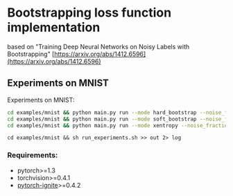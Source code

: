 # Bootstrapping loss function implementation
based on "Training Deep Neural Networks on Noisy Labels with Bootstrapping"
[https://arxiv.org/abs/1412.6596](https://arxiv.org/abs/1412.6596)


## Experiments on MNIST

Experiments on MNIST:
```bash
cd examples/mnist && python main.py run --mode hard_bootstrap --noise_fraction=0.45
cd examples/mnist && python main.py run --mode soft_bootstrap --noise_fraction=0.45
cd examples/mnist && python main.py run --mode xentropy --noise_fraction=0.45
```

```
cd examples/mnist && sh run_experiments.sh >> out 2> log
```

### Requirements:

- pytorch>=1.3
- torchvision>=0.4.1
- [pytorch-ignite](https://github.com/pytorch/ignite)>=0.4.2
